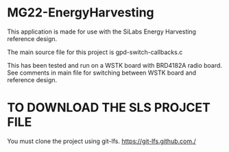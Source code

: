 # MG22-EnergyHarvesting

This application is made for use with the SiLabs Energy Harvesting reference design. 

The main source file for this project is gpd-switch-callbacks.c

This has been tested and run on a WSTK board with BRD4182A radio board. See comments in main file for switching between WSTK board and reference design.

# TO DOWNLOAD THE SLS PROJCET FILE
You must clone the project using git-lfs.
https://git-lfs.github.com./
